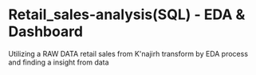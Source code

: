 # Retail_sales-analysis(SQL) - EDA & Dashboard
Utilizing a RAW DATA retail sales from K'najirh transform by EDA process and finding a insight from data 

